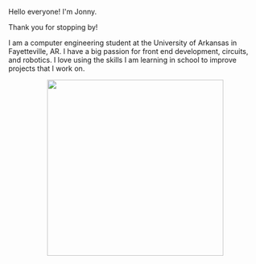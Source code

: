 Hello everyone! I'm Jonny.

Thank you for stopping by!

I am a computer engineering student at the University of Arkansas in Fayetteville, AR. I have a big passion for front end development, circuits, and robotics.
I love using the skills I am learning in school to improve projects that I work on.

<p align="center">
  <img src="https://www.google.com/url?sa=i&url=https%3A%2F%2Fwww.stevens.edu%2Fschaefer-school-engineering-science%2Fdepartments%2Felectrical-computer-engineering%2Fundergraduate-programs%2Fcomputer-engineering&psig=AOvVaw2PUg0N7DzW_Skwy_P-UPL6&ust=1645295025999000&source=images&cd=vfe&ved=0CAsQjRxqFwoTCLjrhebvifYCFQAAAAAdAAAAABAD" width="350">
 
</p>
